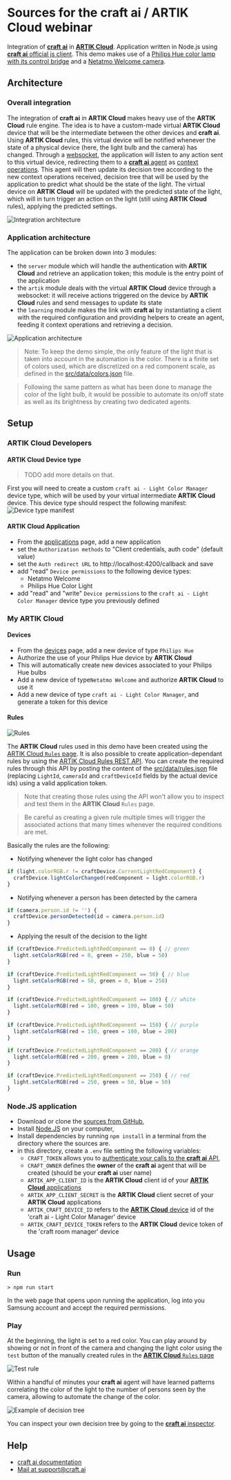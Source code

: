 # Sources for the **craft ai / ARTIK Cloud** webinar #

Integration of [**craft ai**](http://craft.ai) in [**ARTIK Cloud**](https://my.artik.cloud/).
Application written in Node.js using [**craft ai** official js client](https://www.npmjs.com/package/craft-ai).
This demo makes use of a [Philips Hue color lamp with its control bridge](http://www2.meethue.com/en-us/productdetail/philips-hue-white-and-color-ambiance-starter-kit-a19-gen-2) and a [Netatmo Welcome camera](https://www.netatmo.com/product/security/welcome).

## Architecture ##

### Overall integration ###
The integration of **craft ai** in **ARTIK Cloud** makes heavy use of the **ARTIK Cloud** rule engine. The idea is to have a custom-made virtual **ARTIK Cloud** device that will be the intermediate between the other devices and **craft ai**. Using **ARTIK Cloud** rules, this virtual device will be notified whenever the state of a physical device (here, the light bulb and the camera) has changed. Through a [websocket](https://developer.artik.cloud/documentation/api-reference/websockets-api.html), the application will listen to any action sent to this virtual device, redirecting them to a [**craft ai** agent](https://beta.craft.ai/doc#3---create-an-agent) as [context operations](https://beta.craft.ai/doc#4---add-context-operations). This agent will then update its decision tree according to the new context operations received, decision tree that will be used by the application to predict what should be the state of the light. The virtual device on **ARTIK Cloud** will be updated with the predicted state of the light, which will in turn trigger an action on the light (still using **ARTIK Cloud** rules), applying the predicted settings.

![Integration architecture](img/craftai_ARTIK_integration.jpg)

### Application architecture ###

The application can be broken down into 3 modules:
- the `server` module which will handle the authentication with **ARTIK Cloud** and retrieve an application token; this module is the entry point of the application
- the `artik` module deals with the virtual **ARTIK Cloud** device through a websocket: it will receive actions triggered on the device by **ARTIK Cloud** rules and send messages to update its state
- the `learning` module makes the link with **craft ai** by instantiating a client with the required configuration and providing helpers to create an agent, feeding it context operations and retrieving a decision.

![Application architecture](img/craftai_ARTIK_app.jpg)

> Note: To keep the demo simple, the only feature of the light that is taken into account in the automation is the color. There is a finite set of colors used, which are discretized on a red component scale, as defined in the [src/data/colors.json](src/data/colors.json) file.

> Following the same pattern as what has been done to manage the color of the light bulb, it would be possible to automate its on/off state as well as its brightness by creating two dedicated agents.

## Setup ##

### ARTIK Cloud Developers ###

#### ARTIK Cloud Device type ####

> TODO add more details on that.

First you will need to create a custom `craft ai - Light Color Manager` device type, which will be used by your virtual intermediate **ARTIK Cloud** device. This device type should respect the following manifest:
![Device type manifest](img/craftai_ARTIK_dt_manifest.jpg)

#### ARTIK Cloud Application ####
- From the [applications](https://developer.artik.cloud/dashboard/applications) page, add a new application
- set the `Authorization methods` to "Client credentials, auth code" (default value)
- set the `Auth redirect URL` to http://localhost:4200/callback and save
- add "read" `Device permissions` to the following device types:
  - Netatmo Welcome
  - Philips Hue Color Light
- add "read" and "write" `Device permissions` to the `craft ai - Light Color Manager` device type you previously defined

### My ARTIK Cloud ###

#### Devices ####
- From the [devices](https://my.artik.cloud/devices) page, add a new device of type `Philips Hue`
- Authorize the use of your Philips Hue device by **ARTIK Cloud**
- This will automatically create new devices associated to your Philips Hue bulbs
- Add a new device of type`Netatmo Welcome` and authorize **ARTIK Cloud** to use it
- Add a new device of type `craft ai - Light Color Manager`, and generate a token for this device

#### Rules ####

![Rules](img/craftai_ARTIK_rules.jpg)

The **ARTIK Cloud** rules used in this demo have been created using the [ARTIK Cloud `Rules` page](https://my.artik.cloud/rules).
It is also possible to create application-dependant rules by using the [ARTIK Cloud Rules REST API](https://developer.artik.cloud/documentation/api-reference/rest-api.html#rules). You can create the required rules through this API by posting the content of the [src/data/rules.json](src/data/rules.json) file (replacing `LightId`, `cameraId` and `craftDeviceId` fields by the actual device ids) using a valid application token.

> Note that creating those rules using the API won't allow you to inspect and test them in the **ARTIK Cloud** `Rules` page.

> Be careful as creating a given rule multiple times will trigger the associated actions that many times whenever the required conditions are met.

Basically the rules are the following:
- Notifying whenever the light color has changed
```js
if (light.colorRGB.r != craftDevice.CurrentLightRedComponent) {
  craftDevice.lightColorChanged(redComponent = light.colorRGB.r)
}
```
- Notifying whenever a person has been detected by the camera
```js
if (camera.person.id != '') {
  craftDevice.personDetected(id = camera.person.id)
}
```
- Applying the result of the decision to the light
```js
if (craftDevice.PredictedLightRedComponent == 0) { // green
  light.setColorRGB(red = 0, green = 250, blue = 50)
}
```
```js
if (craftDevice.PredictedLightRedComponent == 50) { // blue
  light.setColorRGB(red = 50, green = 0, blue = 250)
}
```
```js
if (craftDevice.PredictedLightRedComponent == 100) { // white
  light.setColorRGB(red = 100, green = 100, blue = 50)
}
```
```js
if (craftDevice.PredictedLightRedComponent == 150) { // purple
  light.setColorRGB(red = 150, green = 100, blue = 200)
}
```
```js
if (craftDevice.PredictedLightRedComponent == 200) { // orange
  light.setColorRGB(red = 200, green = 200, blue = 0)
}
```
```js
if (craftDevice.PredictedLightRedComponent == 250) { // red
  light.setColorRGB(red = 250, green = 50, blue = 50)
}
```


### Node.JS application ###
- Download or clone the [sources from GitHub](https://github.com/craft-ai/artik-cloud-webinar/),
- Install [Node.JS](https://nodejs.org/en/download/) on your computer,
- Install dependencies by running `npm install` in a terminal from the directory where the sources are.
- in this directory, create a `.env` file setting the following variables:
    - `CRAFT_TOKEN` allows you to [authenticate your calls to the **craft ai** API](https://beta.craft.ai/doc#header-authentication),
    - `CRAFT_OWNER` defines the **owner** of the **craft ai** agent that will be created (should be your **craft ai** user name)
    - `ARTIK_APP_CLIENT_ID` is the **ARTIK Cloud** client id of your [**ARTIK Cloud** applications](https://developer.artik.cloud/dashboard/applications)
    - `ARTIK_APP_CLIENT_SECRET` is the **ARTIK Cloud** client secret of your **ARTIK Cloud** applications
    - `ARTIK_CRAFT_DEVICE_ID` refers to the [**ARTIK Cloud** device](https://my.artik.cloud/devices) id of the 'craft ai - Light Color Manager' device
    - `ARTIK_CRAFT_DEVICE_TOKEN` refers to the **ARTIK Cloud** device token of the 'craft room manager' device

## Usage ##

### Run ###

```console
> npm run start
```
In the web page that opens upon running the application, log into you Samsung account and accept the required permissions.

### Play ###
At the beginning, the light is set to a red color. You can play around by showing or not in front of the camera and changing the light color using the `test` button of the manually created rules in the [**ARTIK Cloud** `Rules` page](https://my.artik.cloud/rules)

![Test rule](img/craftai_ARTIK_test_rule.jpg)

Within a handful of minutes your **craft ai** agent will have learned patterns correlating the color of the light to the number of persons seen by the camera, allowing to automate the change of the color.

![Example of decision tree](img/craftai_ARTIK_decision_tree.jpg)

You can inspect your own decision tree by going to the [**craft ai** inspector](https://beta.craft.ai/inspector/LightColor).

## Help ##

- [craft ai documentation](https://beta.craft.ai/doc)
- [Mail at support@craft.ai]('mailto:support@craft.ai')
